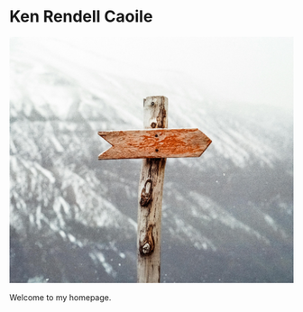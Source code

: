 # Ken Rendell Caoile

<img src="main/media/profile-picture.jpg" class="float-left rounded-xl w-48 h-48 mr-2" />

Welcome to my homepage. <link rel="me" href="https://hachyderm.io/@kenrendell">
